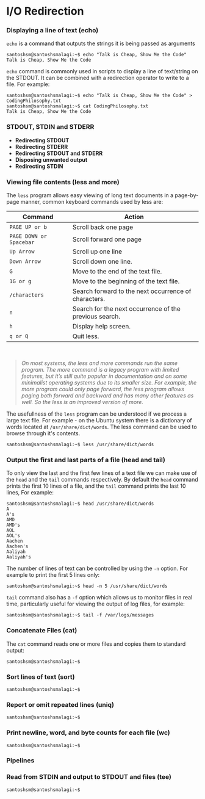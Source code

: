# I/O Redirection

### Displaying a line of text (echo)
```echo``` is a command that outputs the strings it is being passed as arguments

```console
santoshsm@santoshsmalagi:~$ echo "Talk is Cheap, Show Me the Code"
Talk is Cheap, Show Me the Code
```
```echo``` command is commonly used in scripts to display a line of text/string on the STDOUT. It can be combined with a redirection operator to write to a file. For example:

```console
santoshsm@santoshsmalagi:~$ echo "Talk is Cheap, Show Me the Code" > CodingPhilosophy.txt
santoshsm@santoshsmalagi:~$ cat CodingPhilosophy.txt
Talk is Cheap, Show Me the Code
```

### STDOUT, STDIN and STDERR

* **Redirecting STDOUT**
* **Redirecting STDERR**
* **Redirecting STDOUT and STDERR**
* **Disposing unwanted output**
* **Redirecting STDIN**

### Viewing file contents (less and more)
The ```less``` program allows easy viewing of long text documents in a page-by-page manner, common keyboard commands used by less are:

| Command | Action |
| --------|--------|
| ```PAGE UP or b``` | Scroll back one page |
| ```PAGE DOWN or Spacebar``` | Scroll forward one page |
| ```Up Arrow``` | Scroll up one line |
| ```Down Arrow``` | Scroll down one line. |
| ```G``` | Move to the end of the text file. |
| ```1G or g```  | Move to the beginning of the text file. |
| ```/characters``` | Search forward to the next occurrence of characters. |
| ```n``` | Search for the next occurrence of the previous search. |
| ```h``` | Display help screen. |
| ```q or Q``` | Quit less. |

<br>

> *On most systems, the less and more commands run the same program. The more command is a legacy program with limited features, but it’s still quite popular in documentation and on some minimalist operating systems due to its smaller size. For example, the more program could only page forward, the less program allows paging both forward and backward and has many other features as well. So the less is an improved version of more.*

The usefullness of the ```less``` program can be understood if we process a large text file. For example - on the Ubuntu system there is a dictionary of words located at ```/usr/share/dict/words```. The less command can be used to browse through it's contents.

```console
santoshsm@santoshsmalagi:~$ less /usr/share/dict/words
```

### Output the first and last parts of a file (head and tail)
To only view the last and the first few lines of a text file we can make use of the ```head``` and the ```tail``` commands respectively. By default the ```head``` command prints the
first 10 lines of a file, and the ```tail``` command prints the last 10 lines, For example:

```console
santoshsm@santoshsmalagi:~$ head /usr/share/dict/words
A
A's
AMD
AMD's
AOL
AOL's
Aachen
Aachen's
Aaliyah
Aaliyah's
```
The number of lines of text can be controlled by using the ```-n``` option. For example to print the first 5 lines only:
```console
santoshsm@santoshsmalagi:~$ head -n 5 /usr/share/dict/words
```

```tail``` command also has a ```-f``` option which allows us to monitor files in real time, particularly useful for viewing the output of log files, for example:

```console
santoshsm@santoshsmalagi:~$ tail -f /var/logs/messages
```

### Concatenate Files (cat)
The ```cat``` command reads one or more files and copies them to standard output:
```console
santoshsm@santoshsmalagi:~$ 
```
### Sort lines of text (sort)
```console
santoshsm@santoshsmalagi:~$ 
```
### Report or omit repeated lines (uniq)
```console
santoshsm@santoshsmalagi:~$ 
```
### Print newline, word, and byte counts for each file (wc)
```console
santoshsm@santoshsmalagi:~$ 
```

### Pipelines
### Read from STDIN and output to STDOUT and files (tee)
```console
santoshsm@santoshsmalagi:~$ 
```
